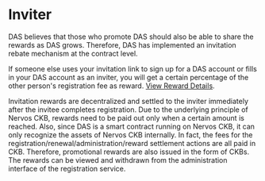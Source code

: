 # Inviter 

DAS believes that those who promote DAS should also be able to share the rewards as DAS grows. Therefore, DAS has implemented an invitation rebate mechanism at the contract level.



If someone else uses your invitation link to sign up for a DAS account or fills in your DAS account as an inviter, you will get a certain percentage of the other person's registration fee as reward. [View Reward Details](build-together.md).



Invitation rewards are decentralized and settled to the inviter immediately after the invitee completes registration. Due to the underlying principle of Nervos CKB, rewards need to be paid out only when a certain amount is reached. Also, since DAS is a smart contract running on Nervos CKB, it can only recognize the assets of Nervos CKB internally. In fact, the fees for the registration/renewal/administration/reward settlement actions are all paid in CKB. Therefore, promotional rewards are also issued in the form of CKBs. The rewards can be viewed and withdrawn from the administration interface of the registration service.

